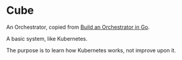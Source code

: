 # Cube

An Orchestrator, copied from [Build an Orchestrator in Go](https://www.manning.com/books/build-an-orchestrator-in-go-from-scratch).

A basic system, like Kubernetes.

The purpose is to learn how Kubernetes works, not improve upon it.
